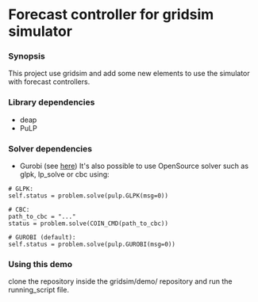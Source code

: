 # Forecast controller for gridsim simulator


### Synopsis
This project use gridsim and add some new elements to use the simulator with forecast controllers. 

### Library dependencies
* deap
* PuLP

### Solver dependencies
* Gurobi (see [here](http://www.gurobi.com/academia/for-universities "gurobi with a free academic license"))
It's also possible to use OpenSource solver such as glpk, lp_solve or cbc using:
```
# GLPK:
self.status = problem.solve(pulp.GLPK(msg=0))

# CBC:
path_to_cbc = "..."
status = problem.solve(COIN_CMD(path_to_cbc))

# GUROBI (default):
self.status = problem.solve(pulp.GUROBI(msg=0))
```

### Using this demo
clone the repository inside the gridsim/demo/ repository and run the running_script file.
